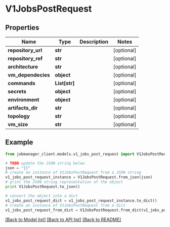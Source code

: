 # V1JobsPostRequest


## Properties
Name | Type | Description | Notes
------------ | ------------- | ------------- | -------------
**repository_url** | **str** |  | [optional] 
**repository_ref** | **str** |  | [optional] 
**architecture** | **str** |  | [optional] 
**vm_dependecies** | **object** |  | [optional] 
**commands** | **List[str]** |  | [optional] 
**secrets** | **object** |  | [optional] 
**environment** | **object** |  | [optional] 
**artifacts_dir** | **str** |  | [optional] 
**topology** | **str** |  | [optional] 
**vm_size** | **str** |  | [optional] 

## Example

```python
from jobmanager_client.models.v1_jobs_post_request import V1JobsPostRequest

# TODO update the JSON string below
json = "{}"
# create an instance of V1JobsPostRequest from a JSON string
v1_jobs_post_request_instance = V1JobsPostRequest.from_json(json)
# print the JSON string representation of the object
print V1JobsPostRequest.to_json()

# convert the object into a dict
v1_jobs_post_request_dict = v1_jobs_post_request_instance.to_dict()
# create an instance of V1JobsPostRequest from a dict
v1_jobs_post_request_from_dict = V1JobsPostRequest.from_dict(v1_jobs_post_request_dict)
```
[[Back to Model list]](../README.md#documentation-for-models) [[Back to API list]](../README.md#documentation-for-api-endpoints) [[Back to README]](../README.md)


